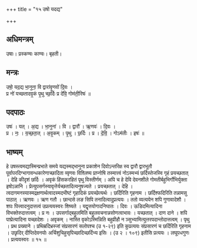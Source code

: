 +++
title = "१५ उषो यदद्य"

+++
## अधिमन्त्रम्
उषाः। प्रस्कण्वः काण्वः। बृहती।

## मन्त्रः
उषो॒ यद॒द्य भा॒नुना॒ वि द्वारा॑वृ॒णवो॑ दि॒वः ।  
प्र नो॑ यच्छतादवृ॒कं पृ॒थु च्छ॒र्दिः प्र दे॑वि॒ गोम॑ती॒रिषः॑ ॥

## पदपाठः
उषः॑ । यत् । अ॒द्य । भा॒नुना॑ । वि । द्वारौ॑ । ऋ॒णवः॑ । दि॒वः ।  
प्र । नः॒ । य॒च्छ॒ता॒त् । अ॒वृ॒कम् । पृ॒थु । छ॒र्दिः । प्र । दे॒वि॒ । गोऽम॑तीः । इषः॑ ॥

## भाष्यम्
हे उषस्त्वमद्यास्मिन्प्रभाते समये यद्यस्मद्भानुना प्रकाशेन दिवोऽन्तरिक्ष स्य द्वारौ द्वारभूतौ पूर्वापरदिग्भागावन्धकारेणाच्छादिता व्यृणवः विश्लिष्य प्राप्नोषि तस्मात्त्वं नोऽस्मभ्यं छर्दिस्तेजस्वि गृहं प्रयच्छतात् । देहि कीदृशं छर्दिः । अवृकं हिंसकरहितं पृथु विस्तीर्णम् । अपि च हे देवि देवनशीले गोमतीर्बहुभिर्गोभिर्युक्ता इषोऽन्नानि । प्रेत्युपसर्गस्यावृत्तेर्यच्छतादित्यनुषज्यते । प्रयच्छतात् । देहि । त्वदागमनस्यास्मद्रक्षणार्थत्वादस्मदभीष्टं गृहादिकं प्रयच्छेत्यर्थः । छर्दिरिति गृहनाम । छर्दिश्फदिरिति तन्नामसु पाठात् । ऋणवः । ऋण गतौ । छान्दसे लङ सिपि तनादित्वादुप्रत्ययः । ततो व्यत्ययेन शपि गुणावादेशौ । शपः पित्त्वादनुदात्तत्वं उप्रत्ययस्वरः शिष्यते । यद्वृत्तयोगादनिघातः । दिवः । ऊडिदमित्यादिना विभक्तेरुदात्तत्वम् । प्र नः । उपसर्गाद्बहुलमिति बहुलवचनान्नसोणत्वाभावः । यच्छतात् । दाण दाने । शपि पाघ्रेत्यादिना यच्छादेशः । अवृकम् । नास्ति वृकोऽस्मिन्निति बहुव्रीहौ न ञ्सुभ्यामित्युत्तरपदान्तोदात्तत्वम् । पृथु । प्रथ प्रख्याने । प्रथिम्रदिभ्रस्जां संप्रसारणं सलोपश्च (उ १-२९) इति कुप्रत्ययः संप्रसारणं च छर्दिरिति गृहनाम । उछृदिर् दीप्तिदेवनयोः अर्चिशुचिहुसृपिच्छादिच्छर्दिभ्य इसिः । (उ २ । १०९) इतीसि प्रत्ययः । लघूपधगुणः । प्रत्ययस्वरः ॥ १५ ॥